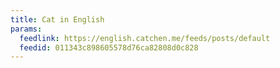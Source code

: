 ```yaml
---
title: Cat in English
params:
  feedlink: https://english.catchen.me/feeds/posts/default
  feedid: 011343c898605578d76ca82808d0c828
---
```

